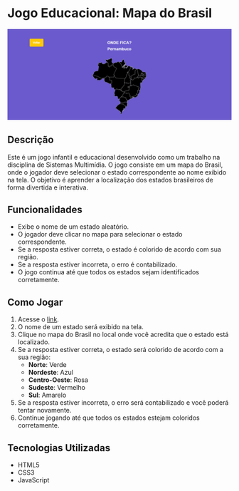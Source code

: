 # Jogo Educacional: Mapa do Brasil

![Screenshot do jogo](./assets/img/print.png)

## Descrição
Este é um jogo infantil e educacional desenvolvido como um trabalho na disciplina de Sistemas Multimídia. O jogo consiste em um mapa do Brasil, onde o jogador deve selecionar o estado correspondente ao nome exibido na tela. O objetivo é aprender a localização dos estados brasileiros de forma divertida e interativa.

## Funcionalidades
- Exibe o nome de um estado aleatório.
- O jogador deve clicar no mapa para selecionar o estado correspondente.
- Se a resposta estiver correta, o estado é colorido de acordo com sua região.
- Se a resposta estiver incorreta, o erro é contabilizado.
- O jogo continua até que todos os estados sejam identificados corretamente.

## Como Jogar
1. Acesse o [link](https://thiagoesadapti.github.io/jogo-geografia/).
2. O nome de um estado será exibido na tela.
3. Clique no mapa do Brasil no local onde você acredita que o estado está localizado.
4. Se a resposta estiver correta, o estado será colorido de acordo com a sua região:
   - **Norte**: Verde
   - **Nordeste**: Azul
   - **Centro-Oeste**: Rosa
   - **Sudeste**: Vermelho
   - **Sul**: Amarelo
5. Se a resposta estiver incorreta, o erro será contabilizado e você poderá tentar novamente.
6. Continue jogando até que todos os estados estejam coloridos corretamente.

## Tecnologias Utilizadas
- HTML5
- CSS3
- JavaScript
